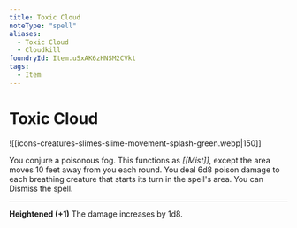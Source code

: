 ```yaml
---
title: Toxic Cloud
noteType: "spell"
aliases:
  - Toxic Cloud
  - Cloudkill
foundryId: Item.uSxAK6zHNSM2CVkt
tags:
  - Item
---
```


# Toxic Cloud
![[icons-creatures-slimes-slime-movement-splash-green.webp|150]]

You conjure a poisonous fog. This functions as _[[Mist]]_, except the area moves 10 feet away from you each round. You deal 6d8 poison damage to each breathing creature that starts its turn in the spell's area. You can Dismiss the spell.

* * *

**Heightened (+1)** The damage increases by 1d8.
